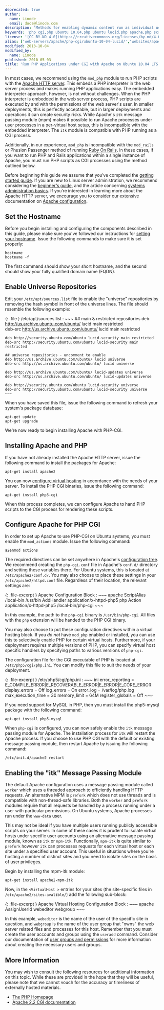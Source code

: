 ```yaml
---
deprecated: true
author:
  name: Linode
  email: docs@linode.com
description: 'Methods for enabling dynamic content run as individual users with PHP on Ubuntu 10.04 LTS (Lucid).'
keywords: 'php cgi,php ubuntu 10.04,php ubuntu lucid,php apache,php scripts,dynamic apache,web applications'
license: '[CC BY-ND 4.0](https://creativecommons.org/licenses/by-nd/4.0)'
alias: ['web-servers/apache/php-cgi/ubuntu-10-04-lucid/','websites/apache/run-php-applications-under-cgi-with-apache-on-ubuntu-10-04-lts-lucid/']
modified: 2013-10-04
modified_by:
  name: Linode
published: 2010-05-03
title: 'Run PHP Applications under CGI with Apache on Ubuntu 10.04 LTS (Lucid)'
---
```




In most cases, we recommend using the `mod_php` module to run PHP scripts with the [Apache HTTP server](/docs/web-servers/apache/). This embeds a PHP interpreter in the web server process and makes running PHP applications easy. The embedded interpreter approach, however, is not without challenges. When the PHP interpreter is embedded in the web server process, PHP scripts are executed by and with the permissions of the web server's user. In smaller deployments, this is perfectly acceptable, but in larger deployments and operations it can create security risks. While Apache's `itk` message passing module (mpm) makes it possible to run Apache processes under user processes in a per-virtual host setup, this is incompatible with the embedded interpreter. The `itk` module is compatible with PHP running as a CGI process.

Additionally, in our experience, `mod_php` is incompatible with the `mod_rails` or Phusion Passenger method of running [Ruby On Rails](/docs/frameworks/). In these cases, if you want to run PHP and Rails applications within a single instance of Apache, you must run PHP scripts as CGI processes using the method outlined below.

Before beginning this guide we assume that you've completed the [getting started guide](/docs/getting-started/). If you are new to Linux server administration, we recommend considering the [beginner's guide](/docs/beginners-guide/), and the article concerning [systems administration basics](/docs/using-linux/administration-basics). If you're interested in learning more about the Apache HTTP server, we encourage you to consider our extensive documentation on [Apache configuration](/docs/web-servers/apache/).

Set the Hostname
----------------

Before you begin installing and configuring the components described in this guide, please make sure you've followed our instructions for [setting your hostname](/docs/getting-started#sph_set-the-hostname). Issue the following commands to make sure it is set properly:

    hostname
    hostname -f

The first command should show your short hostname, and the second should show your fully qualified domain name (FQDN).

Enable Universe Repositories
----------------------------

Edit your `/etc/apt/sources.list` file to enable the "universe" repositories by removing the hash symbol in front of the universe lines. The file should resemble the following example:

{: .file }
/etc/apt/sources.list
:   ~~~
    ## main & restricted repositories
    deb http://us.archive.ubuntu.com/ubuntu/ lucid main restricted         
    deb-src http://us.archive.ubuntu.com/ubuntu/ lucid main restricted

    deb http://security.ubuntu.com/ubuntu lucid-security main restricted
    deb-src http://security.ubuntu.com/ubuntu lucid-security main restricted

    ## universe repositories - uncomment to enable
    deb http://us.archive.ubuntu.com/ubuntu/ lucid universe
    deb-src http://us.archive.ubuntu.com/ubuntu/ lucid universe

    deb http://us.archive.ubuntu.com/ubuntu/ lucid-updates universe
    deb-src http://us.archive.ubuntu.com/ubuntu/ lucid-updates universe

    deb http://security.ubuntu.com/ubuntu lucid-security universe
    deb-src http://security.ubuntu.com/ubuntu lucid-security universe
    ~~~

When you have saved this file, issue the following command to refresh your system's package database:

    apt-get update
    apt-get upgrade

We're now ready to begin installing Apache with PHP-CGI.

Installing Apache and PHP
-------------------------

If you have not already installed the Apache HTTP server, issue the following command to install the packages for Apache:

    apt-get install apache2

You can now [configure virtual hosting](/docs/web-servers/apache/installation/ubuntu-10.04-lucid#configure_apache_for_named_based_virtual_hosting) in accordance with the needs of your server. To install the PHP CGI binaries, issue the following command:

    apt-get install php5-cgi

When this process completes, we can configure Apache to hand PHP scripts to the CGI process for rendering these scripts.

Configure Apache for PHP CGI
----------------------------

In order to set up Apache to use PHP-CGI on Ubuntu systems, you must enable the `mod_actions` module. Issue the following command:

    a2enmod actions

The required directives can be set anywhere in Apache's [configuration tree](/docs/web-servers/apache/configuration/configuration-basics). We recommend creating the `php-cgi.conf` file in Apache's `conf.d/` directory and setting these variables there. For Ubuntu systems, this is located at `/etc/apache2/conf.d/`. You may also choose to place these settings in your `/etc/apache2/httpd.conf` file. Regardless of their location, the relevant settings are:

{: .file-excerpt }
Apache Configuration Block
:   ~~~ apache
    ScriptAlias /local-bin /usr/bin
    AddHandler application/x-httpd-php5 php
    Action application/x-httpd-php5 /local-bin/php-cgi
    ~~~

In this example, the path to the `php-cgi` binary is `/usr/bin/php-cgi`. All files with the `php` extension will be handed to the PHP CGI binary.

You may also choose to put these configuration directives within a virtual hosting block. If you *do not* have `mod_php` enabled or installed, you can use this to selectively enable PHP for certain virtual hosts. Furthermore, if your deployment requires multiple versions of PHP, you can specify virtual host specific handlers by specifying paths to various versions of `php-cgi`.

The configuration file for the CGI executable of PHP is located at `/etc/php5/cgi/php.ini`. You can modify this file to suit the needs of your deployment.

{: .file-excerpt }
/etc/php5/cgi/php.ini
:   ~~~ ini
    error_reporting = E_COMPILE_ERROR|E_RECOVERABLE_ERROR|E_ERROR|E_CORE_ERROR
    display_errors = Off
    log_errors = On
    error_log = /var/log/php.log
    max_execution_time = 30
    memory_limit = 64M
    register_globals = Off
    ~~~

If you need support for MySQL in PHP, then you must install the php5-mysql package with the following command:

    apt-get install php5-mysql

When `php-cgi` is configured, you can now safely enable the `itk` message passing module for Apache. The installation process for `itk` will restart the Apache process. If you choose to use PHP CGI with the default or existing message passing module, then restart Apache by issuing the following command:

    /etc/init.d/apache2 restart

Enabling the "itk" Message Passing Module
-----------------------------------------

The default Apache configuration uses a message passing module called `worker` which uses a threaded approach to efficiently handling HTTP requests. An alternative MPM is `prefork` which does not use threads and is compatible with non-thread-safe libraries. Both the `worker` and `prefork` modules require that all requests be handled by a process running under a user with particular permissions. On Ubuntu systems, Apache processes run under the `www-data` user.

This may not be ideal if you have multiple users running publicly accessible scripts on your server. In some of these cases it is prudent to isolate virtual hosts under specific user accounts using an alternative message passing module, known as `itk` or `mpm-itk`. Functionally, `mpm-itk` is quite similar to `prefork` however `itk` can processes requests for each virtual host or each site under a specified user account. This useful in situations where you're hosting a number of distinct sites and you need to isolate sites on the basis of user privileges.

Begin by installing the mpm-itk module:

    apt-get install apache2-mpm-itk

Now, in the `<VirtualHost >` entries for your sites (the site-specific files in `/etc/apache2/sites-avalible/`) add the following sub-block:

{: .file-excerpt }
Apache Virtual Hosting Configuration Block
:   ~~~ apache
    <IfModule mpm_itk_module>
       AssignUserId webeditor webgroup
    </IfModule>
    ~~~

In this example, `webeditor` is the name of the user of the specific site in question, and `webgroup` is the name of the user group that "owns" the web server related files and processes for this host. Remember that you must create the user accounts and groups using the `useradd` command. Consider our documentation of [user groups and permissions](/docs/tools-reference/linux-users-and-groups) for more information about creating the necessary users and groups.

More Information
----------------

You may wish to consult the following resources for additional information on this topic. While these are provided in the hope that they will be useful, please note that we cannot vouch for the accuracy or timeliness of externally hosted materials.

- [The PHP Homepage](http://php.net/)
- [Apache 2.2 CGI documentation](http://httpd.apache.org/docs/2.2/howto/cgi.html)
